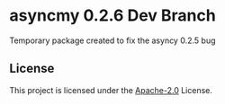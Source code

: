 # asyncmy 0.2.6 Dev Branch

Temporary package created to fix the asyncy 0.2.5 bug

## License

This project is licensed under the [Apache-2.0](./LICENSE) License.
